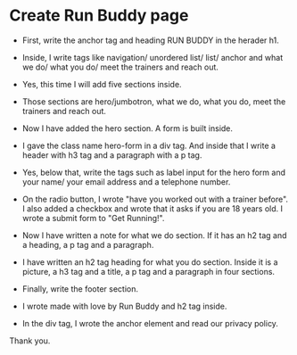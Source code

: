 # Create Run Buddy page

* First, write the anchor tag and heading RUN BUDDY in the herader h1.

* Inside, I write tags like navigation/ unordered list/ list/ anchor and what we do/ what you do/ meet the trainers and reach out.

* Yes, this time I will add five sections inside.

* Those sections are hero/jumbotron, what we do, what you do, meet the trainers and reach out.

* Now I have added the hero section. A form is built inside.

* I gave the class name hero-form in a div tag. And inside that I write a header with h3 tag and a paragraph with a p tag.

* Yes, below that, write the tags such as label input for the hero form and your name/ your email address and a telephone number.

* On the radio button, I wrote "have you worked out with a trainer before". I also added a checkbox and wrote that it asks if you are 18 years old. I wrote a submit form to "Get Running!". 

* Now I have written a note for what we do section. If it has an h2 tag and a heading, a p tag and a paragraph.

* I have written an h2 tag heading for what you do section. Inside it is a picture, a h3 tag and a title, a p tag and a paragraph in four sections.

* Finally, write the footer section.

* I wrote made with love by Run Buddy and h2 tag inside.

* In the div tag, I wrote the anchor element and read our privacy policy.

Thank you.
